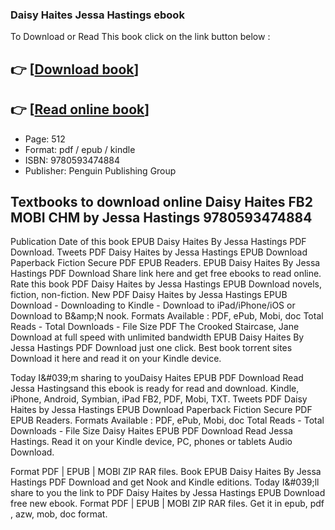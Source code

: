 ### Daisy Haites Jessa Hastings ebook

To Download or Read This book click on the link button below :

## 👉  [**[Download book](http://get-pdfs.com/download.php?group=book&from=github.com&id=678177&lnk=1079 "Download book")**]

## 👉  [**[Read online book](http://get-pdfs.com/download.php?group=book&from=github.com&id=678177&lnk=1079 "Read online book")**]


* Page: 512
* Format: pdf / epub / kindle
* ISBN: 9780593474884
* Publisher: Penguin Publishing Group



## Textbooks to download online Daisy Haites FB2 MOBI CHM by Jessa Hastings 9780593474884


Publication Date of this book EPUB Daisy Haites By Jessa Hastings PDF Download. Tweets PDF Daisy Haites by Jessa Hastings EPUB Download Paperback Fiction Secure PDF EPUB Readers. EPUB Daisy Haites By Jessa Hastings PDF Download Share link here and get free ebooks to read online. Rate this book PDF Daisy Haites by Jessa Hastings EPUB Download novels, fiction, non-fiction. New PDF Daisy Haites by Jessa Hastings EPUB Download - Downloading to Kindle - Download to iPad/iPhone/iOS or Download to B&amp;amp;N nook. Formats Available : PDF, ePub, Mobi, doc Total Reads - Total Downloads - File Size PDF The Crooked Staircase, Jane Download at full speed with unlimited bandwidth EPUB Daisy Haites By Jessa Hastings PDF Download just one click. Best book torrent sites Download it here and read it on your Kindle device.

Today I&amp;#039;m sharing to youDaisy Haites EPUB PDF Download Read Jessa Hastingsand this ebook is ready for read and download. Kindle, iPhone, Android, Symbian, iPad FB2, PDF, Mobi, TXT. Tweets PDF Daisy Haites by Jessa Hastings EPUB Download Paperback Fiction Secure PDF EPUB Readers. Formats Available : PDF, ePub, Mobi, doc Total Reads - Total Downloads - File Size Daisy Haites EPUB PDF Download Read Jessa Hastings. Read it on your Kindle device, PC, phones or tablets Audio Download.

Format PDF | EPUB | MOBI ZIP RAR files. Book EPUB Daisy Haites By Jessa Hastings PDF Download and get Nook and Kindle editions. Today I&amp;#039;ll share to you the link to PDF Daisy Haites by Jessa Hastings EPUB Download free new ebook. Format PDF | EPUB | MOBI ZIP RAR files. Get it in epub, pdf , azw, mob, doc format.





